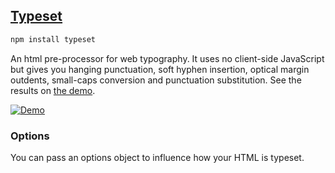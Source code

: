 ## [Typeset](https://blot.im/typeset)

```javascript
npm install typeset
```

An html pre-proces­sor for web ty­pog­ra­phy. It uses no client-side JavaScript but gives you hang­ing punc­tu­a­tion, soft hy­phen in­ser­tion, op­ti­cal mar­gin out­dents, small-caps con­ver­sion and punctuation substitution. See the results on [the demo](https://blot.im/typeset).

[![Demo](http://i.imgur.com/adsiz94.gif)](https://blot.im/typeset)

### Options

You can pass an options object to influence how your HTML is typeset.
